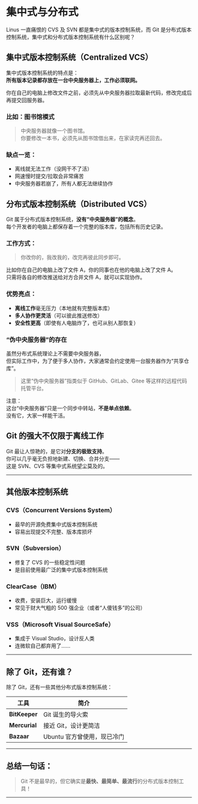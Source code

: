 # 集中式与分布式

Linus 一直痛恨的 CVS 及 SVN 都是集中式的版本控制系统，而 Git 是分布式版本控制系统，集中式和分布式版本控制系统有什么区别呢？

## 集中式版本控制系统（Centralized VCS）

集中式版本控制系统的特点是：  
**所有版本记录都存放在一台中央服务器上，工作必须联网。**

你在自己的电脑上修改文件之前，必须先从中央服务器拉取最新代码，修改完成后再提交回服务器。

### 比如：图书馆模式

> 中央服务器就像一个图书馆。  
> 你要修改一本书，必须先从图书馆借出来，在家读完再还回去。

### 缺点一览：

- 离线就无法工作（没网干不了活）
- 网速慢时提交/拉取会非常痛苦
- 中央服务器若崩了，所有人都无法继续协作

## 分布式版本控制系统（Distributed VCS）

Git 属于分布式版本控制系统，**没有“中央服务器”的概念**。  
每个开发者的电脑上都保存着一个完整的版本库，包括所有历史记录。

### 工作方式：

> 你改你的，我改我的，改完再彼此同步即可。

比如你在自己的电脑上改了文件 A，你的同事也在他的电脑上改了文件 A。  
只需将各自的修改推送给对方合并文件 A，就可以实现协作。

### 优势亮点：

- **离线工作**毫无压力（本地就有完整版本库）
- **多人协作更灵活**（可以彼此推送修改）
- **安全性更高**（即使有人电脑炸了，也可从别人那恢复）

### “伪中央服务器”的存在

虽然分布式系统理论上不需要中央服务器，  
但实际工作中，为了便于多人协作，大家通常会约定使用一台服务器作为“共享仓库”。

> 这里“伪中央服务器”指类似于 GitHub、GitLab、Gitee 等这样的远程代码托管平台。

注意：  
这台“中央服务器”只是一个同步中转站，**不是单点依赖**。  
没有它，大家一样能干活。

## Git 的强大不仅限于离线工作

Git 最让人惊艳的，是它对**分支的极致支持**。  
你可以几乎毫无负担地新建、切换、合并分支——  
这是 SVN、CVS 等集中式系统望尘莫及的。

---

## 其他版本控制系统

### CVS（Concurrent Versions System）

- 最早的开源免费集中式版本控制系统
- 容易出现提交不完整、版本库损坏

### SVN（Subversion）

- 修复了 CVS 的一些稳定性问题
- 是目前使用最广泛的集中式版本控制系统

### ClearCase（IBM）

- 收费，安装巨大，运行缓慢
- 常见于财大气粗的 500 强企业（或者“人傻钱多”的公司）

### VSS（Microsoft Visual SourceSafe）

- 集成于 Visual Studio，设计反人类
- 连微软自己都弃用了……

---

## 除了 Git，还有谁？

除了 Git，还有一些其他分布式版本控制系统：

| 工具          | 简介                        |
| ------------- | --------------------------- |
| **BitKeeper** | Git 诞生的导火索            |
| **Mercurial** | 接近 Git，设计更简洁        |
| **Bazaar**    | Ubuntu 官方曾使用，现已冷门 |

---

## 总结一句话：

> Git 不是最早的，但它确实是**最快、最简单、最流行**的分布式版本控制工具！

---
